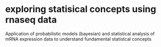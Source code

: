 # exploring statisical concepts using rnaseq data
Application of probabilistic models (bayesian) and statistical analysis of mRNA expression data to understand fundamental statistcal concepts
